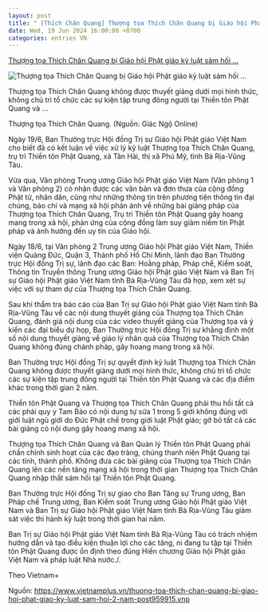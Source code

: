 ```yaml
---
layout: post
title: " [Thích Chân Quang] Thượng tọa Thích Chân Quang bị Giáo hội Phật giáo kỷ luật sám hối ..."
date: Wed, 19 Jun 2024 16:00:00 +0700
categories: entries VN
---
```

[Thượng tọa Thích Chân Quang bị Giáo hội Phật giáo kỷ luật sám hối ...](https://baolongan.vn/thuong-toa-thich-chan-quang-bi-giao-hoi-phat-giao-ky-luat-sam-hoi-2-nam-a177931.html)

![Thượng tọa Thích Chân Quang bị Giáo hội Phật giáo kỷ luật sám hối ...](https://www.baolongan.vn/image/news/2024/20240619/thumbnail/510x286/552_1718781234.webp)

Thượng tọa Thích Chân Quang không được thuyết giảng dưới mọi hình thức, không chủ trì tổ chức các sự kiện tập trung đông người tại Thiền tôn Phật Quang và ...

Thượng tọa Thích Chân Quang. (Nguồn: Giác Ngộ Online)

Ngày 19/6, Ban Thường trực Hội đồng Trị sự Giáo hội Phật giáo Việt Nam cho biết đã có kết luận về việc xử lý kỷ luật Thượng tọa Thích Chân Quang, trụ trì Thiền tôn Phật Quang, xã Tân Hải, thị xã Phú Mỹ, tỉnh Bà Rịa-Vũng Tàu.

Vừa qua, Văn phòng Trung ương Giáo hội Phật giáo Việt Nam (Văn phòng 1 và Văn phòng 2) có nhận được các văn bản và đơn thưa của cộng đồng Phật tử, nhân dân, cũng như những thông tin trên phương tiện thông tin đại chúng, báo chí và mạng xã hội phản ánh về những bài giảng pháp của Thượng tọa Thích Chân Quang, Trụ trì Thiền tôn Phật Quang gây hoang mang trong xã hội, phản ứng của cộng đồng làm suy giảm niềm tin Phật pháp và ảnh hưởng đến uy tín của Giáo hội.

Ngày 18/6, tại Văn phòng 2 Trung ương Giáo hội Phật giáo Việt Nam, Thiền viện Quảng Đức, Quận 3, Thành phố Hồ Chí Minh, lãnh đạo Ban Thường trực Hội đồng Trị sự, lãnh đạo các Ban: Hoằng pháp, Pháp chế, Kiểm soát, Thông tin Truyền thông Trung ương Giáo hội Phật giáo Việt Nam và Ban Trị sự Giáo hội Phật giáo Việt Nam tỉnh Bà Rịa-Vũng Tàu đã họp, xem xét sự việc với sự tham dự của Thượng tọa Thích Chân Quang.

Sau khi thẩm tra báo cáo của Ban Trị sự Giáo hội Phật giáo Việt Nam tỉnh Bà Rịa-Vũng Tàu về các nội dung thuyết giảng của Thượng tọa Thích Chân Quang, đánh giá nội dung của các video thuyết giảng của Thượng tọa và ý kiến các đại biểu dự họp, Ban Thường trực Hội đồng Trị sự khẳng định một số nội dung thuyết giảng về giáo lý nhân quả của Thượng tọa Thích Chân Quang không đúng chánh pháp, gây hoang mang trong xã hội.

Ban Thường trực Hội đồng Trị sự quyết định kỷ luật Thượng tọa Thích Chân Quang không được thuyết giảng dưới mọi hình thức, không chủ trì tổ chức các sự kiện tập trung đông người tại Thiền tôn Phật Quang và các địa điểm khác trong thời gian 2 năm.

Thiền tôn Phật Quang và Thượng tọa Thích Chân Quang phải thu hồi tất cả các phái quy y Tam Bảo có nội dung tự sửa 1 trong 5 giới không đúng với giới luật ngũ giới do Đức Phật chế trong giới luật Phật giáo; gỡ bỏ tất cả các bài giảng có nội dung gây hoang mang xã hội.

Thượng tọa Thích Chân Quang và Ban Quản lý Thiền tôn Phật Quang phải chấn chỉnh sinh hoạt của các đạo tràng, chúng thanh niên Phật Quang tại các tỉnh, thành phố. Không đưa các bài giảng của Thượng tọa Thích Chân Quang lên các nền tảng mạng xã hội trong thời gian Thượng tọa Thích Chân Quang nhập thất sám hối tại Thiền tôn Phật Quang.

Ban Thường trực Hội đồng Trị sự giao cho Ban Tăng sự Trung ương, Ban Pháp chế Trung ương, Ban Kiểm soát Trung ương Giáo hội Phật giáo Việt Nam và Ban Trị sự Giáo hội Phật giáo Việt Nam tỉnh Bà Rịa-Vũng Tàu giám sát việc thi hành kỷ luật trong thời gian hai năm.

Ban Trị sự Giáo hội Phật giáo Việt Nam tỉnh Bà Rịa-Vũng Tàu có trách nhiệm hướng dẫn và tạo điều kiện thuận lợi cho các tăng, ni đang tu tập tại Thiền tôn Phật Quang được ổn định theo đúng Hiến chương Giáo hội Phật giáo Việt Nam và pháp luật Nhà nước./.

Theo Vietnam+

Nguồn: https://www.vietnamplus.vn/thuong-toa-thich-chan-quang-bi-giao-hoi-phat-giao-ky-luat-sam-hoi-2-nam-post959915.vnp


